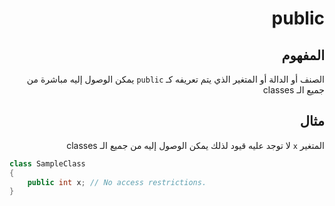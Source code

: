 <div dir="rtl">

# public

## المفهوم
الصنف أو الدالة أو المتغير الذي يتم تعريفه كـ `public` يمكن الوصول إليه مباشرة من جميع الـ classes
## مثال
المتغير `x` لا توجد عليه قيود  لذلك يمكن الوصول إليه من جميع الـ classes 
</div>

```C#
class SampleClass
{
    public int x; // No access restrictions.
}
```